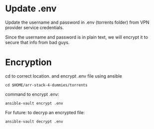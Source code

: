 # Update .env
Update the username and password in .env (torrents folder) from VPN provider service credentials.



Since the username and password is in plain text, we will encrypt it to secure that info from bad guys. 
# Encryption

cd to correct location. and encrypt .env file using ansible
```shell
cd $HOME/arr-stack-4-dummies/torrents
   ```

command to encrypt .env:
```shell
ansible-vault encrypt .env
```

For future: to decryp an encrypted file:
```shell
ansible-vault decrypt .env
```